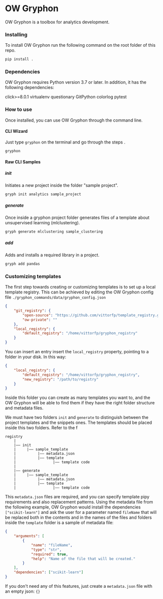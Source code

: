# OW Gryphon
OW Gryphon is a toolbox for analytics development.

### Installing

To install OW Gryphon run the following command on the root folder of this repo. 
```bash
pip install .
```

### Dependencies

OW Gryphon requires Python version 3.7 or later. In addition, it has the following dependencies:

click>=8.0.1
virtualenv
questionary
GitPython
colorlog
pytest

### How to use

Once installed, you can use OW Gryphon through the command line.

#### CLI Wizard

Just type `gryphon` on the terminal and go through the steps .

```bash
gryphon
```

#### Raw CLI Samples

##### init
Initiates a new project inside the folder "sample project".
```bash
gryph init analytics sample_project
```

##### generate

Once inside a gryphon project folder generates files of a template about unsupervised learning (mlclustering).
```bash
gryph generate mlclustering sample_clustering
```

##### add
Adds and installs a required library in a project.

```bash
gryph add pandas
```

### Customizing templates

The first step towards creating or customizing templates is to set up a local template registry. 
This can be achieved by editing the OW Gryphon config file `./gryphon_commands/data/gryphon_config.json`

```json
{
    "git_registry": {
        "open-source": "https://github.com/vittorfp/template_registry.git",
        "ow-private": ""
    },
    "local_registry": {
        "default_registry": "/home/vittorfp/gryphon_registry"
    }
}
```

You can insert an entry insert the `local_registry` property, pointing to a folder in your disk. In this way:
```json
{
    "local_registry": {
        "default_registry": "/home/vittorfp/gryphon_registry",
        "new_registry": "/path/to/registry"
    }
}
```

Inside this folder you can create as many templates you want to, and the OW Gryphon will be able to find them if they have
the right folder structure and metadata files.

We must have two folders `init` and `generate` to distinguish between
the project templates and the snippets ones. The templates should be placed inside this two folders. Refer to the f

```
registry
    |
    |―― init
    |     |―― sample_template
    |          |―― metadata.json  
    |          |―― template
    |                 |―― template code
    |
    |―― generate
    |     |―― sample_template
    |          |―― metadata.json  
    |          |―― template
    |                 |―― template code
```

This `metadata.json` files are required, and you can specify template pipy requirements and also replacement patterns.
Using the metadata file from the following example, OW Gryphon would install the dependencies `["scikit-learn"]` 
and ask the user for a parameter named `fileName` that will be replaced both in the contents and in the names of the 
files and folders inside the `template` folder is a sample of metadata file:

```json
{
    "arguments": [
        {
            "name": "fileName",
            "type": "str",
            "required": true,
            "help": "Name of the file that will be created."
        }
    ],
    "dependencies": ["scikit-learn"]
}
```

If you don't need any of this features, just create a `metadata.json` file with an empty json: `{}`
